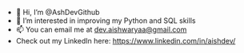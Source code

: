 - 👋 Hi, I’m @AshDevGithub
- 👀 I’m interested in improving my Python and SQL skills
- 📫 You can email me at dev.aishwaryaa@gmail.com
- Check out my LinkedIn here: https://www.linkedin.com/in/aishdev/

<!---
AshDevGithub/AshDevGithub is a ✨ special ✨ repository because its `README.md` (this file) appears on your GitHub profile.
You can click the Preview link to take a look at your changes.
--->
